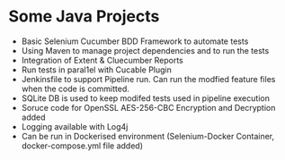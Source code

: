 # Some Java Projects

- Basic Selenium Cucumber BDD Framework to automate tests 
- Using Maven to manage project dependencies and to run the tests
- Integration of Extent & Cluecumber Reports
- Run tests in paral1el with Cucable Plugin
- Jenkinsfile to support Pipeline run. Can run the modfied feature files when the code is committed.
- SQLite DB is used to keep modifed tests used in pipeline execution
- Soruce code for OpenSSL AES-256-CBC Encryption and Decryption added
- Logging available with Log4j
- Can be run in Dockerised environment (Selenium-Docker Container, docker-compose.yml file added)
